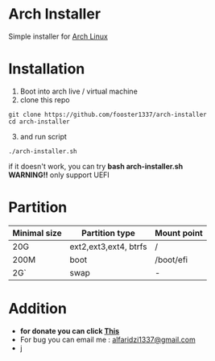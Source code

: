 # Arch Installer
Simple installer for <a href="https://archlinux.org/">Arch Linux </a>

# Installation
1. Boot into arch live / virtual machine
2. clone this repo
```
git clone https://github.com/fooster1337/arch-installer
cd arch-installer
```
3. and run script
```
./arch-installer.sh
```
if it doesn't work, you can try <b> bash arch-installer.sh </b> <br>
<b>WARNING!!</b> only support UEFI

# Partition
| Minimal size  | Partition type | Mount point |
| ------------- | ------------- | ------------ |
| 20G  | ext2,ext3,ext4, btrfs  | /            |
| 200M  | boot  |                 /boot/efi    |
| 2G`|  swap |                    -            |

# Addition
- <b>for donate you can click <a href="https://saweria.co/fooster"> This </a> </b>
- For bug you can email me : alfaridzi1337@gmail.com
- j
